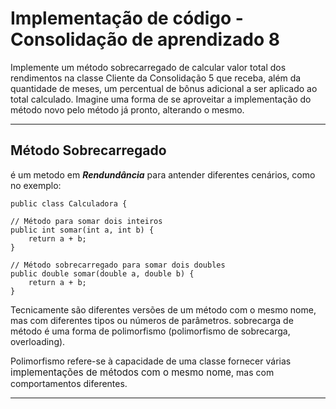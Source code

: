 # Implementação de código - Consolidação de aprendizado 8

Implemente um método sobrecarregado de calcular valor total dos rendimentos na classe Cliente da Consolidação 5 que receba, além da quantidade de meses, um percentual de bônus adicional a ser aplicado ao total calculado. Imagine uma forma de se aproveitar a implementação do método novo pelo método já pronto, alterando o mesmo.

---

## Método Sobrecarregado

é um metodo em _**Rendundância**_ para antender diferentes cenários, como no exemplo:
```
public class Calculadora {

// Método para somar dois inteiros
public int somar(int a, int b) {
    return a + b;
}

// Método sobrecarregado para somar dois doubles
public double somar(double a, double b) {
    return a + b;
}
```
Tecnicamente são diferentes versões de um método com o mesmo nome, mas com diferentes tipos ou números de parâmetros. 
  sobrecarga de método é uma forma de polimorfismo (polimorfismo de sobrecarga, overloading). 

Polimorfismo refere-se à capacidade de uma classe fornecer várias <span style="font-size: 15px;">implementações de métodos com o mesmo nome</span>, mas com comportamentos diferentes.

---